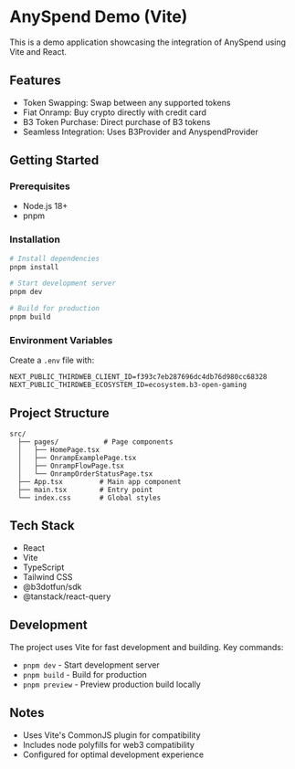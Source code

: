 # AnySpend Demo (Vite)

This is a demo application showcasing the integration of AnySpend using Vite and React.

## Features

- Token Swapping: Swap between any supported tokens
- Fiat Onramp: Buy crypto directly with credit card
- B3 Token Purchase: Direct purchase of B3 tokens
- Seamless Integration: Uses B3Provider and AnyspendProvider

## Getting Started

### Prerequisites

- Node.js 18+
- pnpm

### Installation

```bash
# Install dependencies
pnpm install

# Start development server
pnpm dev

# Build for production
pnpm build
```

### Environment Variables

Create a `.env` file with:

```env
NEXT_PUBLIC_THIRDWEB_CLIENT_ID=f393c7eb287696dc4db76d980cc68328
NEXT_PUBLIC_THIRDWEB_ECOSYSTEM_ID=ecosystem.b3-open-gaming
```

## Project Structure

```
src/
  ├── pages/           # Page components
  │   ├── HomePage.tsx
  │   ├── OnrampExamplePage.tsx
  │   ├── OnrampFlowPage.tsx
  │   └── OnrampOrderStatusPage.tsx
  ├── App.tsx         # Main app component
  ├── main.tsx        # Entry point
  └── index.css       # Global styles
```

## Tech Stack

- React
- Vite
- TypeScript
- Tailwind CSS
- @b3dotfun/sdk
- @tanstack/react-query

## Development

The project uses Vite for fast development and building. Key commands:

- `pnpm dev` - Start development server
- `pnpm build` - Build for production
- `pnpm preview` - Preview production build locally

## Notes

- Uses Vite's CommonJS plugin for compatibility
- Includes node polyfills for web3 compatibility
- Configured for optimal development experience
